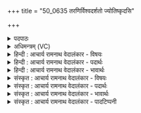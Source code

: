 +++
title = "50_0635 तरणिर्विश्वदर्शतो ज्योतिष्कृदसि"

+++
<details><summary>पदपाठः</summary>

त꣣र꣡णिः꣢। वि꣣श्व꣡द꣢र्शतः। वि꣣श्व꣢। द꣣र्षतः। ज्योतिष्कृ꣢त्। ज्यो꣣तिः। कृ꣢त्। अ꣣सि। सूर्य। वि꣡श्व꣢꣯म्। आ। भा꣣सि। रोचन꣢म्। ६३५।
</details>

<details><summary>अधिमन्त्रम् (VC)</summary>

- सूर्यः
- प्रस्कण्वः काण्वः
- गायत्री
- षड्जः
- आरण्यं काण्डम्
</details>

<details><summary>हिन्दी : आचार्य रामनाथ वेदालंकार - विषयः</summary>

अगले मन्त्र में पुनः सूर्य और परमात्मा का वर्णन है।
</details>

<details><summary>हिन्दी : आचार्य रामनाथ वेदालंकार - पदार्थः</summary>

पदार्थान्वय -  हे (सूर्य) सूर्य के समान तेजस्वी सर्वप्रेरक परमात्मन् ! आप (तरणिः) भवसागर से तरानेवाले, (विश्वदर्शतः) सब मुमुक्षुओं से दर्शन किये जाने योग्य और सर्वद्रष्टा, तथा (ज्योतिष्कृत्) विवेकख्यातिरूप अन्तर्ज्योति को उत्पन्न करनेवाले (असि) हो। और (विश्वम्) समस्त (रोचनम्) चमकीले ब्रह्माण्ड को (आभासि) चारों ओर से प्रकाशित करते हो ॥ भौतिक सूर्य भी (तरणिः) रोगों से तरानेवाला, (विश्वदर्शतः) अपने प्रकाश से सब पदार्थों को दिखानेवाला और (ज्योतिष्कृत्) पृथिवी आदि लोकों में प्रकाश देनेवाला है और (विश्वम्) सब (रोचनम्) प्रदीप्त मङ्गल, बुध, चन्द्रमा आदि ग्रहोपग्रहों को प्रकाशित करता है ॥९॥ इस मन्त्र में श्लेषालङ्कार है ॥९॥
</details>

<details><summary>हिन्दी : आचार्य रामनाथ वेदालंकार - भावार्थः</summary>

भावार्थ -  सूर्य तथा परमात्मा के मन्त्रोक्त गुण-धर्मों को जानकर सूर्य के सेवन द्वारा रोगादि का निवारण करना चाहिए तथा परमात्मा के ध्यान द्वारा दुःखों को दूर कर मोक्ष का आनन्द प्राप्त करना चाहिए ॥९॥
</details>

<details><summary>संस्कृत : आचार्य रामनाथ वेदालंकार - विषयः</summary>

पुनरपि सूर्यः परमात्मा च वर्ण्यते।
</details>

<details><summary>संस्कृत : आचार्य रामनाथ वेदालंकार - पदार्थः</summary>

पदार्थान्वय -  हे (सूर्य) आदित्यवद् भासमान सर्वप्रेरक परमात्मन् ! त्वम् (तरणिः) भवसागरात् तारयिता, (विश्वदर्शतः) सर्वैर्मुमुक्षुभिर्दर्शनीयः सर्वद्रष्टा वा, (ज्योतिष्कृत्) विवेकख्यातिरूपस्य अन्तर्ज्योतिषः कर्ता (असि) विद्यसे। किञ्च, (विश्वम्) सकलम् (रोचनम्) रोचमानं ब्रह्माण्डम् (आभासि) समन्तात् प्रकाशयसि ॥ भौतिकः सूर्योऽपि (तरणिः) रोगेभ्यस्तारकः, (विश्वदर्शतः) स्वप्रकाशेन सर्वेषां पदार्थानां दर्शयिता, (ज्योतिष्कृत्) पृथिव्यादिलोकेषु प्रकाशस्य कर्त्ता च अस्ति। किञ्च, (विश्वम्) सर्वम् (रोचनम्) दीप्तं मङ्गलबुधचन्द्रादिकं ग्रहोपग्रहगणम् आभाति समन्तात् प्रकाशयति ॥९॥२ अत्र श्लेषालङ्कारः ॥९॥
</details>

<details><summary>संस्कृत : आचार्य रामनाथ वेदालंकार - भावार्थः</summary>

भावार्थ -  सूर्यपरमात्मनोर्मन्त्रोक्तान् गुणधर्मान् ज्ञात्वा सूर्यसेवनेन रोगाद्या निवारणीयाः, परमात्मध्यानेन च दुःखानि परिहृत्य मोक्षानन्दः प्रापणीयः ॥९॥
</details>

<details><summary>संस्कृत : आचार्य रामनाथ वेदालंकार - पादटिप्पनी</summary>

टिप्पनी -   १. ऋ० १।५०।४, य० ३३।३६, अथ० १३।२।१९ ऋषिः ब्रह्मा, देवता रोहित आदित्यः। अथ० २०।४७।१६। अथर्ववेदे उभयत्र ‘रोचनम्’ इत्यत्र ‘रोचन’ इति पाठः। २. दयानन्दर्षिर्मन्त्रमिमम् ऋग्भाष्ये सूर्यविद्युदुपमानत्वेन परमेश्वरपक्षे, यजुर्भाष्ये च राजपक्षे व्याख्यातवान्। सायणाचार्यश्च मन्त्रमेतं सूर्यपक्षे परमात्मपक्षे च व्याचष्टे। तथा हि परमात्मपक्षे तद्व्याख्यानम्—“हे सूर्य अन्तर्यामितया सर्वस्य प्रेरक परमात्मन्, त्वम् तरणिः संसाराब्धेस्तारकोऽसि। यस्मात् त्वं विश्वदर्शतः विश्वैः सर्वैर्मुमुक्षुभिः दर्शतो द्रष्टव्यः साक्षात्कर्तव्य इत्यर्थः [अधिष्ठानसाक्षात्कारे हि आरोपितं निवर्तते।], ज्योतिष्कृत् ज्योतिषः सूर्यादेः कर्ता [तच्चाम्नायते ‘चन्द्रमा मनसो जातश्चक्षोः सूर्यो अजायत’ इति।] ईदृशस्त्वं चिद्रूपतया विश्वं सर्वं दृश्यजातं रोचमानं दीप्यमानं यथा भवति तथा आभासि प्रकाशयसि। तथा चाम्नायते “तमेव भान्तमनुभाति सर्वं तस्य भासा सर्वमिदं विभाति” इति।
</details>